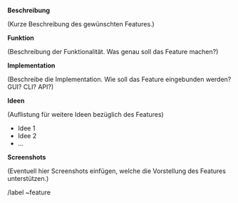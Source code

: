 **Beschreibung**

(Kurze Beschreibung des gewünschten Features.)

**Funktion**

(Beschreibung der Funktionalität. Was genau soll das Feature machen?)

**Implementation**

(Beschreibe die Implementation. Wie soll das Feature eingebunden werden? GUI? CLI? API?)

**Ideen**

(Auflistung für weitere Ideen bezüglich des Features)

- Idee 1
- Idee 2
- ...

**Screenshots**

(Eventuell hier Screenshots einfügen, welche die Vorstellung des Features unterstützen.)

/label ~feature